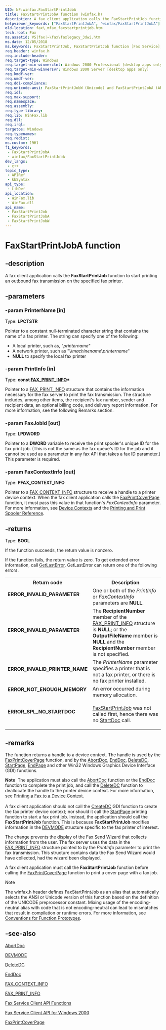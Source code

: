 ```yaml
---
UID: NF:winfax.FaxStartPrintJobA
title: FaxStartPrintJobA function (winfax.h)
description: A fax client application calls the FaxStartPrintJob function to start printing an outbound fax transmission on the specified fax printer. (ANSI)
helpviewer_keywords: ["FaxStartPrintJobA", "winfax/FaxStartPrintJobA"]
old-location: fax\_mfax_faxstartprintjob.htm
tech.root: Fax
ms.assetid: VS|fax|~\fax\faxlegacy_3dwi.htm
ms.date: 12/05/2018
ms.keywords: FaxStartPrintJob, FaxStartPrintJob function [Fax Service], FaxStartPrintJobA, FaxStartPrintJobW, _mfax_faxstartprintjob, fax._mfax_faxstartprintjob, winfax/FaxStartPrintJob, winfax/FaxStartPrintJobA, winfax/FaxStartPrintJobW
req.header: winfax.h
req.include-header: 
req.target-type: Windows
req.target-min-winverclnt: Windows 2000 Professional [desktop apps only]
req.target-min-winversvr: Windows 2000 Server [desktop apps only]
req.kmdf-ver: 
req.umdf-ver: 
req.ddi-compliance: 
req.unicode-ansi: FaxStartPrintJobW (Unicode) and FaxStartPrintJobA (ANSI)
req.idl: 
req.max-support: 
req.namespace: 
req.assembly: 
req.type-library: 
req.lib: WinFax.lib
req.dll: 
req.irql: 
targetos: Windows
req.typenames: 
req.redist: 
ms.custom: 19H1
f1_keywords:
 - FaxStartPrintJobA
 - winfax/FaxStartPrintJobA
dev_langs:
 - c++
topic_type:
 - APIRef
 - kbSyntax
api_type:
 - LibDef
api_location:
 - WinFax.lib
 - WinFax.dll
api_name:
 - FaxStartPrintJob
 - FaxStartPrintJobA
 - FaxStartPrintJobW
---
```


# FaxStartPrintJobA function


## -description

A fax client application calls the <b>FaxStartPrintJob</b> function to start printing an outbound fax transmission on the specified fax printer.

## -parameters

### -param PrinterName [in]

Type: <b>LPCTSTR</b>

Pointer to a constant null-terminated character string that contains the name of a fax printer. The string can specify one of the following: 

                    


<ul>
<li>A local printer, such as, "<i>printername</i>"</li>
<li>A network printer, such as "&#92;&#92;<i>machinename</i>&#92;<i>printername</i>"</li>
<li><b>NULL</b> to specify the local fax printer</li>
</ul>

### -param PrintInfo [in]

Type: <b>const <a href="/windows/desktop/api/winfax/ns-winfax-fax_print_infoa">FAX_PRINT_INFO</a>*</b>

Pointer to a <a href="/windows/desktop/api/winfax/ns-winfax-fax_print_infoa">FAX_PRINT_INFO</a> structure that contains the information necessary for the fax server to print the fax transmission. The structure includes, among other items, the recipient's fax number, sender and recipient data, an optional billing code, and delivery report information. For more information, see the following Remarks section.

### -param FaxJobId [out]

Type: <b>LPDWORD</b>

Pointer to a <b>DWORD</b> variable to receive the print spooler's unique ID for the fax print job. (This is not the same as the fax queue's ID for the job and it cannot be used as a parameter in any fax API that takes a fax ID parameter.) This parameter is required.

### -param FaxContextInfo [out]

Type: <b>PFAX_CONTEXT_INFO</b>

Pointer to a <a href="/windows/desktop/api/winfax/ns-winfax-fax_context_infoa">FAX_CONTEXT_INFO</a> structure to receive a handle to a printer device context. When the fax client application calls the <a href="/previous-versions/windows/desktop/api/winfax/nf-winfax-faxprintcoverpagea">FaxPrintCoverPage</a> function, it must pass this value in that function's <i>FaxContextInfo</i> parameter. For more information, see <a href="/windows/desktop/gdi/device-contexts">Device Contexts</a> and the <a href="/previous-versions/ms535790(v=vs.85)">Printing and Print Spooler Reference</a>.

## -returns

Type: <b>BOOL</b>

If the function succeeds, the return value is nonzero.

If the function fails, the return value is zero. To get extended error information, call <a href="/windows/desktop/api/errhandlingapi/nf-errhandlingapi-getlasterror">GetLastError</a>. GetLastError can return one of the following errors.

<table>
<tr>
<th>Return code</th>
<th>Description</th>
</tr>
<tr>
<td width="40%">
<dl>
<dt><b>ERROR_INVALID_PARAMETER</b></dt>
</dl>
</td>
<td width="60%">
One or both of the <i>PrintInfo</i> or <i>FaxContextInfo</i> parameters are <b>NULL</b>.

</td>
</tr>
<tr>
<td width="40%">
<dl>
<dt><b>ERROR_INVALID_PARAMETER</b></dt>
</dl>
</td>
<td width="60%">
The <b>RecipientNumber</b> member of the <a href="/windows/desktop/api/winfax/ns-winfax-fax_print_infoa">FAX_PRINT_INFO</a> structure is <b>NULL</b>; or the <b>OutputFileName</b> member is <b>NULL</b> and the <b>RecipientNumber</b> member is not specified.

</td>
</tr>
<tr>
<td width="40%">
<dl>
<dt><b>ERROR_INVALID_PRINTER_NAME</b></dt>
</dl>
</td>
<td width="60%">
The <i>PrinterName</i> parameter specifies a printer that is not a fax printer, or there is no fax printer installed.

</td>
</tr>
<tr>
<td width="40%">
<dl>
<dt><b>ERROR_NOT_ENOUGH_MEMORY</b></dt>
</dl>
</td>
<td width="60%">
An error occurred during memory allocation.

</td>
</tr>
<tr>
<td width="40%">
<dl>
<dt><b>ERROR_SPL_NO_STARTDOC</b></dt>
</dl>
</td>
<td width="60%">

<a href="/previous-versions/windows/desktop/api/winfax/nf-winfax-faxstartprintjoba">FaxStartPrintJob</a> was not called first, hence there was no <a href="/windows/desktop/api/wingdi/nf-wingdi-startdoca">StartDoc</a> call.

</td>
</tr>
</table>

## -remarks

The function returns a handle to a device context. The handle is used by the <a href="/previous-versions/windows/desktop/api/winfax/nf-winfax-faxprintcoverpagea">FaxPrintCoverPage</a> function, and by the <a href="/windows/desktop/api/wingdi/nf-wingdi-abortdoc">AbortDoc</a>, <a href="/windows/desktop/api/wingdi/nf-wingdi-enddoc">EndDoc</a>, <a href="/windows/desktop/api/wingdi/nf-wingdi-deletedc">DeleteDC</a>, <a href="/windows/desktop/api/wingdi/nf-wingdi-startpage">StartPage</a>, <a href="/windows/desktop/api/wingdi/nf-wingdi-endpage">EndPage</a> and other Win32 Windows Graphics Device Interface (GDI) functions.

<div class="alert"><b>Note</b>  The application must also call the <a href="/windows/desktop/api/wingdi/nf-wingdi-abortdoc">AbortDoc</a> function or the <a href="/windows/desktop/api/wingdi/nf-wingdi-enddoc">EndDoc</a> function to complete the print job, and call the <a href="/windows/desktop/api/wingdi/nf-wingdi-deletedc">DeleteDC</a> function to deallocate the handle to the printer device context. For more information, see <a href="/previous-versions/windows/desktop/fax/-mfax-printing-a-fax-to-a-device-context">Printing a Fax to a Device Context</a>.</div>
<div> </div>
A fax client application should not call the <a href="/windows/desktop/api/wingdi/nf-wingdi-createdca">CreateDC</a> GDI function to create the fax printer device context; nor should it call the <a href="/windows/desktop/api/wingdi/nf-wingdi-startpage">StartPage</a> printing function to start a fax print job. Instead, the application should call the <b>FaxStartPrintJob</b> function. This is because <b>FaxStartPrintJob</b> modifies information in the <a href="/windows/win32/api/wingdi/ns-wingdi-devmodea">DEVMODE</a> structure specific to the fax printer of interest.

The change prevents the display of the Fax Send Wizard that collects information from the user. The fax server uses the data in the <a href="/windows/desktop/api/winfax/ns-winfax-fax_print_infoa">FAX_PRINT_INFO</a> structure pointed to by the <i>PrintInfo</i> parameter to print the fax transmission. This structure contains data the Fax Send Wizard would have collected, had the wizard been displayed.

A fax client application must call the <b>FaxStartPrintJob</b> function before calling the <a href="/previous-versions/windows/desktop/api/winfax/nf-winfax-faxprintcoverpagea">FaxPrintCoverPage</a> function to print a cover page with a fax job.





> [!NOTE]
> The winfax.h header defines FaxStartPrintJob as an alias that automatically selects the ANSI or Unicode version of this function based on the definition of the UNICODE preprocessor constant. Mixing usage of the encoding-neutral alias with code that is not encoding-neutral can lead to mismatches that result in compilation or runtime errors. For more information, see [Conventions for Function Prototypes](/windows/win32/intl/conventions-for-function-prototypes).

## -see-also

<a href="/windows/desktop/api/wingdi/nf-wingdi-abortdoc">AbortDoc</a>



<a href="/windows/win32/api/wingdi/ns-wingdi-devmodea">DEVMODE</a>



<a href="/windows/desktop/api/wingdi/nf-wingdi-deletedc">DeleteDC</a>



<a href="/windows/desktop/api/wingdi/nf-wingdi-enddoc">EndDoc</a>



<a href="/windows/desktop/api/winfax/ns-winfax-fax_context_infoa">FAX_CONTEXT_INFO</a>



<a href="/windows/desktop/api/winfax/ns-winfax-fax_print_infoa">FAX_PRINT_INFO</a>



<a href="/previous-versions/windows/desktop/fax/-mfax-fax-service-client-api-functions">Fax Service Client API Functions</a>



<a href="/previous-versions/windows/desktop/fax/-mfax-fax-service-client-api-for-windows-2000">Fax Service Client API for Windows 2000</a>



<a href="/previous-versions/windows/desktop/api/winfax/nf-winfax-faxprintcoverpagea">FaxPrintCoverPage</a>
